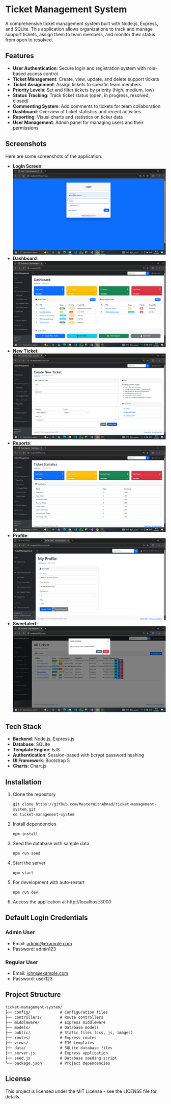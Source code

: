 # Ticket Management System

A comprehensive ticket management system built with Node.js, Express, and SQLite. This application allows organizations to track and manage support tickets, assign them to team members, and monitor their status from open to resolved.

## Features

- **User Authentication**: Secure login and registration system with role-based access control
- **Ticket Management**: Create, view, update, and delete support tickets
- **Ticket Assignment**: Assign tickets to specific team members
- **Priority Levels**: Set and filter tickets by priority (high, medium, low)
- **Status Tracking**: Track ticket status (open, in progress, resolved, closed)
- **Commenting System**: Add comments to tickets for team collaboration
- **Dashboard**: Overview of ticket statistics and recent activities
- **Reporting**: Visual charts and statistics on ticket data
- **User Management**: Admin panel for managing users and their permissions

## Screenshots

Here are some screenshots of the application:

- **Login Screen**: ![Login Screen](screenshots/Login.png)
- **Dashboard**: ![Dashboard](screenshots/dashboard.png)
- **New Ticket**: ![New Ticket](screenshots/new-ticket.png)
- **Reports**: ![Reports](screenshots/reports.png)
- **Profile**: ![Profile](screenshots/profile.png)
- **Sweetalert**: ![Sweetalert](screenshots/confirmation.png)

## Tech Stack

- **Backend**: Node.js, Express.js
- **Database**: SQLite
- **Template Engine**: EJS
- **Authentication**: Session-based with bcrypt password hashing
- **UI Framework**: Bootstrap 5
- **Charts**: Chart.js

## Installation

1. Clone the repository
   ```
   git clone https://github.com/MasterWithAhmad/ticket-management-system.git
   cd ticket-management-system
   ```

2. Install dependencies
   ```
   npm install
   ```

3. Seed the database with sample data
   ```
   npm run seed
   ```

4. Start the server
   ```
   npm start
   ```

5. For development with auto-restart
   ```
   npm run dev
   ```

6. Access the application at http://localhost:3000

## Default Login Credentials

### Admin User
- Email: admin@example.com
- Password: admin123

### Regular User
- Email: john@example.com
- Password: user123

## Project Structure

```
ticket-management-system/
├── config/             # Configuration files
├── controllers/        # Route controllers
├── middleware/         # Express middleware
├── models/             # Database models
├── public/             # Static files (css, js, images)
├── routes/             # Express routes
├── views/              # EJS templates
├── data/               # SQLite database files
├── server.js           # Express application
├── seed.js             # Database seeding script
└── package.json        # Project dependencies
```

## License

This project is licensed under the MIT License - see the LICENSE file for details. 

